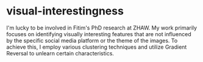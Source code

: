 # visual-interestingness
I'm lucky to be involved in Fitim's PhD research at ZHAW. My work primarily focuses on identifying visually interesting features that are not influenced by the specific social media platform or the theme of the images. To achieve this, I employ various clustering techniques and utilize Gradient Reversal to unlearn certain characteristics.
